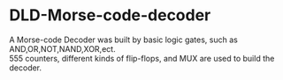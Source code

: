 # DLD-Morse-code-decoder
A Morse-code Decoder was built by basic logic gates, such as AND,OR,NOT,NAND,XOR,ect.  
555 counters, different kinds of flip-flops, and MUX are used to build the decoder.
